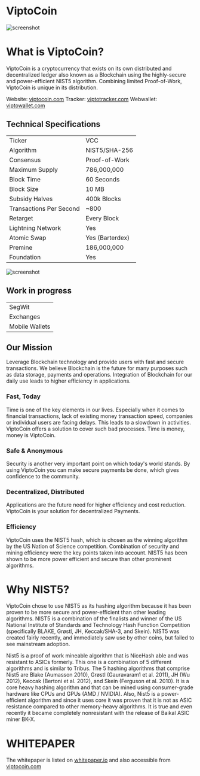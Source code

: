 # ViptoCoin
![screenshot](https://viptotracker.com/images/logo.png)

# What is ViptoCoin?
ViptoCoin is a cryptocurrency that exists on its own distributed and decentralized ledger also known as a Blockchain using the highly-secure and power-efficient NIST5 algorithm. Combining limited Proof-of-Work, ViptoCoin is unique in its distribution.

Website: [viptocoin.com](https://viptocoin.com/)
Tracker: [viptotracker.com](https://viptotracker.com/)
Webwallet: [viptowallet.com](https://viptowallet.com/)

<a name="specifications"></a>
## Technical Specifications
<table>
<tr> <td>Ticker</td><td>VCC</td></tr>
<tr> <td>Algorithm</td><td>NIST5/SHA-256</td></tr>
<tr> <td>Consensus</td><td>Proof-of-Work</td></tr>
<tr> <td>Maximum Supply</td><td>786,000,000 </td></tr>
<tr> <td>Block Time</td><td>60 Seconds</td></tr>
<tr> <td>Block Size</td><td>10 MB</td></tr>
<tr> <td>Subsidy Halves</td><td>400k Blocks</td></tr>
<tr> <td>Transactions Per Second</td><td>~800</td></tr>
<tr> <td>Retarget</td><td>Every Block</td></tr>
<tr> <td>Lightning Network</td><td>Yes</td></tr>
<tr> <td>Atomic Swap</td><td>Yes (Barterdex)</td></tr>
<tr> <td>Premine</td><td>186,000,000</td></tr>
<tr> <td>Foundation</td><td>Yes</td></tr>
</table>

![screenshot](https://viptocoin.com/assets/halvingpie.png)

## Work in progress
<table>
<tr> <td>SegWit</td></tr>
<tr> <td>Exchanges</td></tr>
<tr> <td>Mobile Wallets</td></tr>
</table>




## Our Mission
Leverage Blockchain technology and provide users with fast and secure transactions.
We believe Blockchain is the future for many purposes such as data storage, payments and operations. Integration of Blockchain for our daily use leads to higher efficiency in applications.

### Fast, Today
Time is one of the key elements in our lives. Especially when it comes to financial transactions, lack of existing money transaction speed, companies or individual users are facing delays. This leads to a slowdown in activities. ViptoCoin offers a solution to cover such bad processes. Time is money, money is ViptoCoin.

### Safe & Anonymous
Security is another very important point on which today's world stands. By using ViptoCoin you can make secure payments be done, which gives confidence to the community.

### Decentralized, Distributed
Applications are the future need for higher efficiency and cost reduction. ViptoCoin is your solution for decentralized Payments.

### Efficiency
ViptoCoin uses the NIST5 hash, which is chosen as the winning algorithm by the US Nation of Science competition. Combination of security and mining efficiency were the key points taken into account. NIST5 has been shown to be more power efficient and secure than other prominent algorithms.


# Why NIST5?
ViptoCoin chose to use NIST5 as its hashing algorithm because it has been proven to be more secure and power-efficient than other leading algorithms. NIST5 is a combination of the finalists and winner of the US National Institute of Standards and Technology Hash Function Competition (specifically BLAKE, Grøstl, JH, Keccak/SHA-3, and Skein). NIST5 was created fairly recently, and immediately saw use by other coins, but failed to see mainstream adoption.

Nist5 is a proof of work mineable algorithm that is NiceHash able and was resistant to ASICs formerly. This one is a combination of 5 different algorithms and is similar to Tribus. The 5 hashing algorithms that comprise Nist5 are Blake (Aumasson 2010), Grøstl (Gauravaram1 et al. 2011), JH (Wu 2012), Keccak (Bertoni et al. 2012), and Skein (Ferguson et al. 2010). It is a core heavy hashing algorithm and that can be mined using consumer-grade hardware like CPUs and GPUs (AMD / NVIDIA). Also, Nist5 is a power- efficient algorithm and since it uses core it was proven that it is not as ASIC resistance compared to other memory-heavy algorithms. It is true and even recently it became completely nonresistant with the release of Baikal ASIC miner BK-X.

# WHITEPAPER
The whitepaper is listed on [whitepaper.io](https://whitepaper.io/document/766/viptocoin-whitepaper/) and also accessible from [viptocoin.com](https://viptocoin.com/assets/Whitepaper.pdf)
